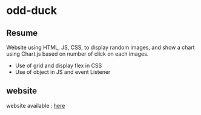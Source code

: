 # odd-duck

## Resume

Website using HTML, JS, CSS, to display random images, and show a chart using Chart.js based on number of click on each images.

- Use of grid and display flex in CSS
- Use of object in JS and event Listener

## website

website available : [here](https://klnder.github.io/odd-duck/)

